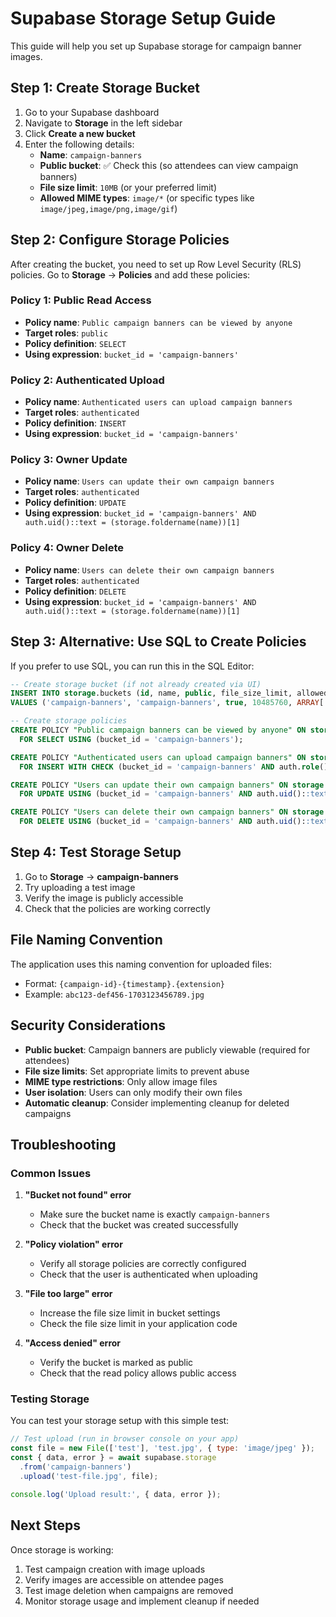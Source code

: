 # Supabase Storage Setup Guide

This guide will help you set up Supabase storage for campaign banner images.

## Step 1: Create Storage Bucket

1. Go to your Supabase dashboard
2. Navigate to **Storage** in the left sidebar
3. Click **Create a new bucket**
4. Enter the following details:
   - **Name**: `campaign-banners`
   - **Public bucket**: ✅ Check this (so attendees can view campaign banners)
   - **File size limit**: `10MB` (or your preferred limit)
   - **Allowed MIME types**: `image/*` (or specific types like `image/jpeg,image/png,image/gif`)

## Step 2: Configure Storage Policies

After creating the bucket, you need to set up Row Level Security (RLS) policies. Go to **Storage** → **Policies** and add these policies:

### Policy 1: Public Read Access
- **Policy name**: `Public campaign banners can be viewed by anyone`
- **Target roles**: `public`
- **Policy definition**: `SELECT`
- **Using expression**: `bucket_id = 'campaign-banners'`

### Policy 2: Authenticated Upload
- **Policy name**: `Authenticated users can upload campaign banners`
- **Target roles**: `authenticated`
- **Policy definition**: `INSERT`
- **Using expression**: `bucket_id = 'campaign-banners'`

### Policy 3: Owner Update
- **Policy name**: `Users can update their own campaign banners`
- **Target roles**: `authenticated`
- **Policy definition**: `UPDATE`
- **Using expression**: `bucket_id = 'campaign-banners' AND auth.uid()::text = (storage.foldername(name))[1]`

### Policy 4: Owner Delete
- **Policy name**: `Users can delete their own campaign banners`
- **Target roles**: `authenticated`
- **Policy definition**: `DELETE`
- **Using expression**: `bucket_id = 'campaign-banners' AND auth.uid()::text = (storage.foldername(name))[1]`

## Step 3: Alternative: Use SQL to Create Policies

If you prefer to use SQL, you can run this in the SQL Editor:

```sql
-- Create storage bucket (if not already created via UI)
INSERT INTO storage.buckets (id, name, public, file_size_limit, allowed_mime_types)
VALUES ('campaign-banners', 'campaign-banners', true, 10485760, ARRAY['image/jpeg', 'image/png', 'image/gif', 'image/webp']);

-- Create storage policies
CREATE POLICY "Public campaign banners can be viewed by anyone" ON storage.objects
  FOR SELECT USING (bucket_id = 'campaign-banners');

CREATE POLICY "Authenticated users can upload campaign banners" ON storage.objects
  FOR INSERT WITH CHECK (bucket_id = 'campaign-banners' AND auth.role() = 'authenticated');

CREATE POLICY "Users can update their own campaign banners" ON storage.objects
  FOR UPDATE USING (bucket_id = 'campaign-banners' AND auth.uid()::text = (storage.foldername(name))[1]);

CREATE POLICY "Users can delete their own campaign banners" ON storage.objects
  FOR DELETE USING (bucket_id = 'campaign-banners' AND auth.uid()::text = (storage.foldername(name))[1]);
```

## Step 4: Test Storage Setup

1. Go to **Storage** → **campaign-banners**
2. Try uploading a test image
3. Verify the image is publicly accessible
4. Check that the policies are working correctly

## File Naming Convention

The application uses this naming convention for uploaded files:
- Format: `{campaign-id}-{timestamp}.{extension}`
- Example: `abc123-def456-1703123456789.jpg`

## Security Considerations

- **Public bucket**: Campaign banners are publicly viewable (required for attendees)
- **File size limits**: Set appropriate limits to prevent abuse
- **MIME type restrictions**: Only allow image files
- **User isolation**: Users can only modify their own files
- **Automatic cleanup**: Consider implementing cleanup for deleted campaigns

## Troubleshooting

### Common Issues

1. **"Bucket not found" error**
   - Make sure the bucket name is exactly `campaign-banners`
   - Check that the bucket was created successfully

2. **"Policy violation" error**
   - Verify all storage policies are correctly configured
   - Check that the user is authenticated when uploading

3. **"File too large" error**
   - Increase the file size limit in bucket settings
   - Check the file size limit in your application code

4. **"Access denied" error**
   - Verify the bucket is marked as public
   - Check that the read policy allows public access

### Testing Storage

You can test your storage setup with this simple test:

```javascript
// Test upload (run in browser console on your app)
const file = new File(['test'], 'test.jpg', { type: 'image/jpeg' });
const { data, error } = await supabase.storage
  .from('campaign-banners')
  .upload('test-file.jpg', file);

console.log('Upload result:', { data, error });
```

## Next Steps

Once storage is working:
1. Test campaign creation with image uploads
2. Verify images are accessible on attendee pages
3. Test image deletion when campaigns are removed
4. Monitor storage usage and implement cleanup if needed

